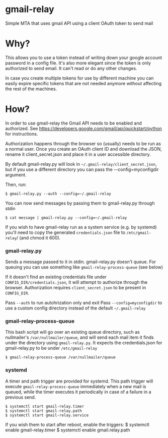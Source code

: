 # gmail-relay
Simple MTA that uses gmail API using a client OAuth token to send mail

# Why?
This allows you to use a token instead of writing down your google account password in a config file.
It's also more elegant since the token is only authorized to send email. It can't read or do any other
changes.

In case you create multiple tokens for use by different machine you can easily expire specific tokens
that are not needed anymore without affecting the rest of the machines.

# How?
In order to use gmail-relay the Gmail API needs to be enabled and authorized.
See https://developers.google.com/gmail/api/quickstart/python for instructions.

Authorization happens through the browser so (usually) needs to be run as a normal user.
Once you create an OAuth client ID and download the JSON, rename it client_secret.json
and place it in a user accessible directory. 

By default gmail-relay.py will look in `~/.gmail-relay/client_secret.json`, but if you use a different 
directory you can pass the --config=myconfigdir argument.

Then, run:

    $ gmail-relay.py --auth --config=~/.gmail-relay

You can now send messages by passing them to gmail-relay.py through stdin

    $ cat message | gmail-relay.py --config=~/.gmail-relay
    
If you wish to have gmail-relay run as a system service (e.g. by systemd) you'll need to
copy the generated `credentials.json` file to `/etc/gmail-relay`/ (and chmod it 600).

### gmail-relay.py
Sends a message passed to it in stdin.
gmail-relay.py doesn't queue. For queuing you can use something like `gmail-relay-process-queue` (see below)

If it doesn't find an existing credentials file under `CONFIG_DIR/credentials.json`, it will attempt to 
authorize through the browser. Authorization requires `client_secret.json` to be present in `CONFIG_DIR`.

Pass `--auth` to run autohrization only and exit 
Pass `--config=myconfigdir` to use a custom config directory instead of the default `~/.gmail-relay`

### gmail-relay-process-queue
This bash script will go over an existing queue directory, such as nullmailer's `/var/nullmailer/queue`, and
will send each mail item it finds under the directory using `gmail-relay.py`.
It expects the credentials.json for gmail-relay.py to be under `/etc/gmail-relay`

    $ gmail-relay-process-queue /var/nullmailer/queue

### systemd
A timer and path trigger are provided for systemd. This path trigger will execute `gmail-relay-process-queue` 
immediately when a new mail is queued, while the timer executes it periodically in case of a failure in a
previous send.

    $ systemctl start gmail-relay.timer
    $ systemctl start gmail-relay.path
    $ systemctl start gmail-relay.service
    
If you wish them to start after reboot, enable the triggers:
    $ systemctl enable gmail-relay.timer
    $ systemctl enable gmail.relay.path

